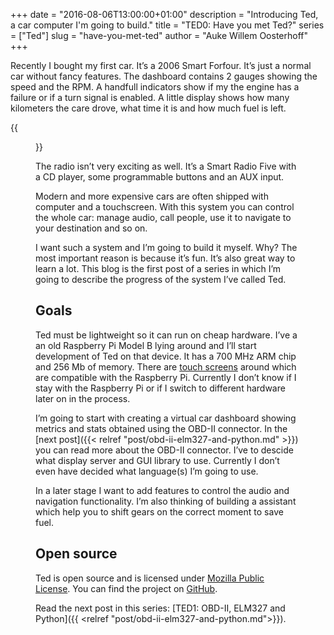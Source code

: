+++
date = "2016-08-06T13:00:00+01:00"
description = "Introducing Ted, a car computer I'm going to build."
title = "TED0: Have you met Ted?"
series = ["Ted"]
slug = "have-you-met-ted"
author = "Auke Willem Oosterhoff"
+++

Recently I bought my first car. It’s a 2006 Smart Forfour. It’s just a normal
car without fancy features. The dashboard contains 2 gauges showing the speed
and the RPM. A handfull indicators show if my the engine has a failure or if
a turn signal is enabled. A little display shows how many kilometers the care
drove, what time it is and how much fuel is left.

{{<figure src="/img/dashboard.jpg" title="Dashboard of a 2006 Smart Forfour." >}}

The radio isn’t very exciting as well. It’s a Smart Radio Five with a CD
player, some programmable buttons and an AUX input.

Modern and more expensive cars are often shipped with computer and a
touchscreen. With this system you can control the whole car: manage audio, call
people, use it to navigate to your destination and so on.

I want such a system and I’m going to build it myself. Why? The most important
reason is because it’s fun. It’s also great way to learn a lot. This blog is
the first post of a series in which I’m going to describe the progress of the
system I’ve called Ted.

## Goals
Ted must be lightweight so it can run on cheap hardware. I’ve a an old
Raspberry Pi Model B lying around and I’ll start development of Ted on that
device. It has a 700 MHz ARM chip and 256 Mb of memory. There are [touch
screens][touch screen] around which are compatible with the Raspberry Pi.
Currently I don’t know if I stay with the Raspberry Pi or if I switch to
different hardware later on in the process.

I’m going to start with creating a virtual car dashboard showing metrics and
stats obtained using the OBD-II connector. In the [next post]({{< relref
"post/obd-ii-elm327-and-python.md" >}}) you can read more about the OBD-II
connector. I’ve to descide what display server and GUI library to use.
Currently I don’t even have decided what language(s) I’m going to use.

In a later stage I want to add features to control the audio and navigation
functionality. I’m also thinking of building a assistant which help you to
shift gears on the correct moment to save fuel.

## Open source
Ted is open source and is licensed under [Mozilla Public License][mpl].  You
can find the project on [GitHub][github].

Read the next post in this series: [TED1: OBD-II, ELM327 and Python]({{ <relref "post/obd-ii-elm327-and-python.md">}}).

[touch screen]: https://www.raspberrypi.org/blog/the-eagerly-awaited-raspberry-pi-display/
[mpl]: https://github.com/OrangeTux/Ted/blob/master/LICENSE
[github]: https://github.com/OrangeTux/Ted
